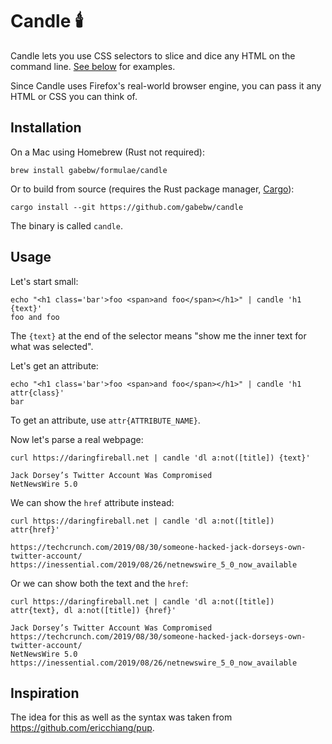 # Candle :candle:

Candle lets you use CSS selectors to slice and dice any HTML on the command
line. [See below](#usage) for examples.

Since Candle uses Firefox's real-world browser engine, you can pass it any HTML
or CSS you can think of.

## Installation

On a Mac using Homebrew (Rust not required):

    brew install gabebw/formulae/candle

Or to build from source (requires the Rust package manager,
[Cargo](https://doc.rust-lang.org/cargo/getting-started/installation.html)):

    cargo install --git https://github.com/gabebw/candle

The binary is called `candle`.

## Usage

Let's start small:

    echo "<h1 class='bar'>foo <span>and foo</span></h1>" | candle 'h1 {text}'
    foo and foo

The `{text}` at the end of the selector means "show me the inner text for what was selected".

Let's get an attribute:

    echo "<h1 class='bar'>foo <span>and foo</span></h1>" | candle 'h1 attr{class}'
    bar

To get an attribute, use `attr{ATTRIBUTE_NAME}`.

Now let's parse a real webpage:

    curl https://daringfireball.net | candle 'dl a:not([title]) {text}'

    Jack Dorsey’s Twitter Account Was Compromised
    NetNewsWire 5.0

We can show the `href` attribute instead:

    curl https://daringfireball.net | candle 'dl a:not([title]) attr{href}'

    https://techcrunch.com/2019/08/30/someone-hacked-jack-dorseys-own-twitter-account/
    https://inessential.com/2019/08/26/netnewswire_5_0_now_available

Or we can show both the text and the `href`:

    curl https://daringfireball.net | candle 'dl a:not([title]) attr{text}, dl a:not([title]) {href}'

    Jack Dorsey’s Twitter Account Was Compromised
    https://techcrunch.com/2019/08/30/someone-hacked-jack-dorseys-own-twitter-account/
    NetNewsWire 5.0
    https://inessential.com/2019/08/26/netnewswire_5_0_now_available

## Inspiration

The idea for this as well as the syntax was taken from
https://github.com/ericchiang/pup.
